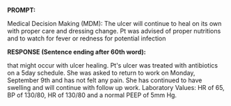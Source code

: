 **PROMPT:**

Medical Decision Making (MDM): The ulcer will continue to heal on its own with proper care and dressing change. Pt was advised of proper nutritions and to watch for fever or redness for potential infection

**RESPONSE (Sentence ending after 60th word):**

that might occur with ulcer healing. Pt's ulcer was treated with antibiotics on a 5day schedule. She was asked to return to work on Monday, September 9th and has not felt any pain. She has continued to have swelling and will continue with follow up work. Laboratory Values: HR of 65, BP of 130/80, HR of 130/80 and a normal PEEP of 5mm Hg. 